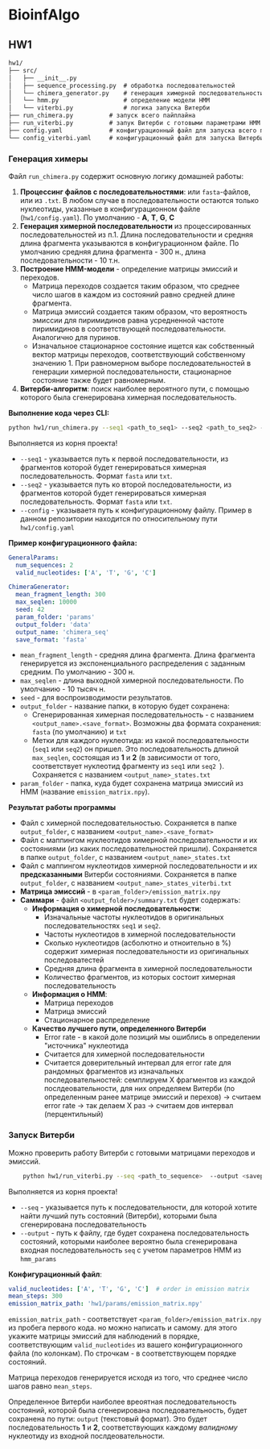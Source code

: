 # BioinfAlgo

## HW1
```markdown
hw1/
├── src/
│   ├── __init__.py
│   ├── sequence_processing.py  # обработка последовательностей
│   └── chimera_generator.py    # генерация химерной последовательности
│   └── hmm.py                  # определение модели HMM
│   └── viterbi.py              # логика запуска Витерби
├── run_chimera.py          # запуск всего пайплайна 
├── run_viterbi.py          # запук Витерби с готовыми параметрами HMM
├── config.yaml             # конфигурационный файл для запуска всего пайплайна
└── config_viterbi.yaml     # конфигурационный файл для запуска Витерби
```

### Генерация химеры
Файл `run_chimera.py` содержит основную логику домашней работы:
1. **Процессинг файлов с последовательностями**: или `fasta`-файлов, или из `.txt`. В любом случае в последовательности остаются только нуклеотиды, указанные в конфигурационном файле (`hw1/config.yaml`). По умолчанию - **A**, **T**, **G**, **C**
2. **Генерация химерной последовательности** из процессированных последовательностей из п.1. Длина последовательности и средняя длина фрагмента указываются в конфигурационном файле. По умолчанию средняя длина фрагмента - 300 н., длина последовательности - 10 т.н.
3. **Построение HMM-модели** - определение матрицы эмиссий и переходов. 
    - Матрица переходов создается таким образом, что среднее число шагов в каждом из состояний равно средней длине фрагмента. 
    - Матрица эмиссий создается таким образом, что вероятность эмиссии для пиримидинов равна усредненной частоте пиримидинов в соответствующей последовательности. Аналогично для пуринов.
    - Изначальное стационарное состояние ищется как собственный вектор матрицы переходов, соответствующий собственному значению 1. При равномерном выборе последовательностей в генерации химерной последовательности, стационарное состояние также будет равномерным.
4. **Витерби-алгоритм**: поиск наиболее вероятного пути, с помощью которого была сгенерирована химерная последовательность. 

**Выполнение кода через CLI:**
```bash
python hw1/run_chimera.py --seq1 <path_to_seq1> --seq2 <path_to_seq2> --config <path_to_config>
```

Выполняется из корня проекта!
- `--seq1` - указывается путь к первой последовательности, из фрагментов которой будет генерироваться химерная последовательность. Формат `fasta` или `txt`.
- `--seq2` - указывается путь ко второй последовательности, из фрагментов которой будет генерироваться химерная последовательность. Формат `fasta` или `txt`.
- `--config` - указываетя путь к конфигурационному файлу. Пример в данном репозитории находится по относительному пути `hw1/config.yaml`


**Пример конфигурационного файла:**

```yaml
GeneralParams:
  num_sequences: 2
  valid_nucleotides: ['A', 'T', 'G', 'C']

ChimeraGenerator:
  mean_fragment_length: 300
  max_seqlen: 10000
  seed: 42
  param_folder: 'params'
  output_folder: 'data'
  output_name: 'chimera_seq'
  save_format: 'fasta'
```

- `mean_fragment_length` - средняя длина фрагмента. Длина фрагмента генерируется из экспоненциального распределения с заданным средним. По умолчанию - 300 н.
- `max_seqlen` - длина выходной химерной последовательности. По умолчанию - 10 тысяч н.
- `seed` - для воспроизводимости результатов. 
- `output_folder` - название папки, в которую будет сохранена:
    - Сгенерированная химерная последовательность - с названием `<output_name>.<save_format>`. Возможны два формата сохранения: `fasta` (по умолчанию) и `txt`
    - Метки для каждого нуклеотида: из какой последовательности (`seq1` или `seq2`) он пришел. Это последовательность длиной `max_seqlen`, состоящая из **1** и **2** (в зависимости от того, соответствует нуклеотид фрагменту из `seq1` или `seq2 `). Сохраняется с названием `<output_name>_states.txt`
- `param_folder` - папка, куда будет сохранена матрица эмиссий из HMM (название `emission_matrix.npy`). 

**Результат работы программы**
- Файл с химерной последовательностью. Сохраняется в папке `output_folder`, с названием `<output_name>.<save_format>`
- Файл с маппингом нуклеотидов химерной последовательности и их состояниями (из каких последовательностей пришли). Сохраняется в папке `output_folder`, с названием `<output_name>_states.txt`
- Файл с маппингом нуклеотидов химерной последовательности и их **предсказанными** Витерби состояниями. Сохраняется в папке `output_folder`, с названием `<output_name>_states_viterbi.txt`
- **Матрица эмиссий**  - в `<param_folder>/emission_matrix.npy`
- **Саммари** - файл `<output_folder>/summary.txt` будет содержать:
    - **Информация о химерной последовательности**:
        - Изначальные частоты нуклеотидов в оригинальных последовательностях `seq1` и `seq2`. 
        - Частоты нуклеотидов в химерной последовательности
        - Сколько нуклеотидов (асболютно и отноительно в %) содержит химерная последовательности из оригинальных последоватестей
        - Средняя длина фрагмента в химерной последовательности
        - Количество фрагментов, из которых состоит химерная последовательность
    - **Информация о HMM**:
        - Матрица переходов
        - Матрица эмиссий
        - Стационарное распределение
    - **Качество лучшего пути, определенного Витерби**
        - Error rate - в какой доле позиций мы ошиблись в определении "источника" нуклеотида
        - Считается для химерной последовательности
        - Считается доверительный интервал для error rate для рандомных фрагментов из изначальных последовательностей: семплируем X фрагментов из каждой послдеовательности, для них определяем Витерби (по определенным ранее матрице эмиссий и перехов) -> считаем error rate -> так делаем X раз -> считаем дов интервал (перцентильный)


### Запуск Витерби
Можно проверить работу Витерби с готовыми матрицами переходов и эмиссий.
```bash
    python hw1/run_viterbi.py --seq <path_to_sequence>  --output <savepath_predited_states> --config <path_to_config>
```
Выполняется из корня проекта!
- `--seq` - указывается путь к последовательности, для которой хотите найти лучший путь состояний (Витерби), которыми была сгенерирована последовательность
- `--output` - путь к файлу, где будет сохранена последовательность состояний, которыми наиболее вероятно была сгенерирована входная последовательность `seq` с учетом параметров HMM из `hmm_params`

**Конфигурационный файл**:
```yaml
valid_nucleotides: ['A', 'T', 'G', 'C']  # order in emission matrix
mean_steps: 300
emission_matrix_path: 'hw1/params/emission_matrix.npy'
```

`emission_matrix_path` - соответствует `<param_folder>/emission_matrix.npy` из пробега первого кода. но можно написать и самому. для этого укажите матрицы эмиссий для наблюдений в порядке, соответствующим `valid_nucleotides` из вашего конфигурационного файла (по колонкам). По строчкам - в соответствующем порядке состояний. 

Матрица переходов генерируется исходя из того, что среднее число шагов равно `mean_steps`. 

Определенное Витерби наиболее вреоятная последовательность состояний, которой была сгенерирована последовательность, будет сохранена по пути: `output` (текстовый формат). Это будет последовательность **1** и **2**, соответствующих каждому *валидному* нуклеотиду из входной послдеовательности. 


